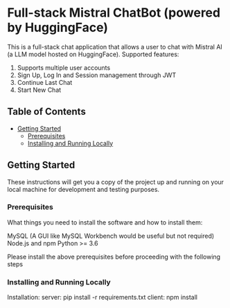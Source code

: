 # Full-stack Mistral ChatBot (powered by HuggingFace)

This is a full-stack chat application that allows a user to chat with Mistral AI (a LLM model hosted on HuggingFace).
Supported features:
1. Supports multiple user accounts
2. Sign Up, Log In and Session management through JWT
3. Continue Last Chat
4. Start New Chat

## Table of Contents

- [Getting Started](#getting-started)
  - [Prerequisites](#prerequisites)
  - [Installing and Running Locally](#installing)

## Getting Started

These instructions will get you a copy of the project up and running on your local machine for development and testing purposes.

### Prerequisites

What things you need to install the software and how to install them:

MySQL (A GUI like MySQL Workbench would be useful but not required)
Node.js and npm
Python >= 3.6

Please install the above prerequisites before proceeding with the following steps

### Installing and Running Locally
Installation:
server:
pip install -r requirements.txt
client:
npm install




